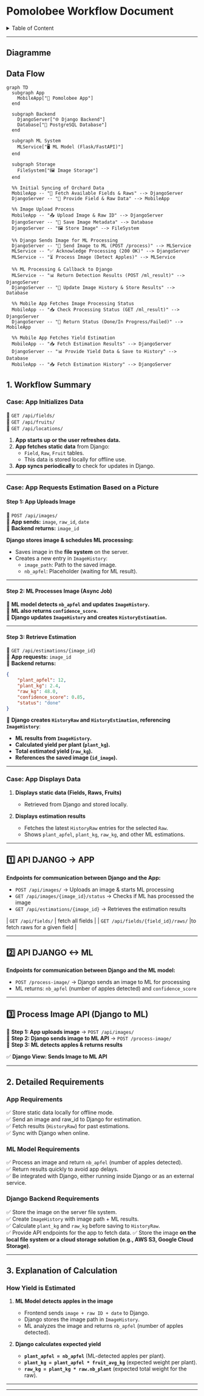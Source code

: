 # **Pomolobee Workflow Document**

<details>
<summary>Table of Content</summary>

<!-- TOC -->
- [**Pomolobee Workflow Document**](#pomolobee-workflow-document)
  - [Diagramme](#diagramme)
  - [**Data Flow**](#data-flow)
  - [**1. Workflow Summary**](#1-workflow-summary)
    - [**Case: App Initializes Data**](#case-app-initializes-data)
    - [**Case: App Requests Estimation Based on a Picture**](#case-app-requests-estimation-based-on-a-picture)
    - [**Case: App Displays Data**](#case-app-displays-data)
  - [**1️⃣ API DJANGO -> APP**](#1-api-django---app)
  - [**2️⃣ API DJANGO <-> ML**](#2-api-django---ml)
  - [**3️⃣ Process Image API (Django to ML)**](#3-process-image-api-django-to-ml)
  - [**2. Detailed Requirements**](#2-detailed-requirements)
    - [**App Requirements**](#app-requirements)
    - [**ML Model Requirements**](#ml-model-requirements)
    - [**Django Backend Requirements**](#django-backend-requirements)
  - [**3. Explanation of Calculation**](#3-explanation-of-calculation)
    - [**How Yield is Estimated**](#how-yield-is-estimated)
<!-- TOC END -->
 
</details>


---
## Diagramme
## **Data Flow**
```mermaid
graph TD
  subgraph App
    MobileApp["📱 Pomolobee App"]
  end

  subgraph Backend
    DjangoServer["🌐 Django Backend"]
    Database["📂 PostgreSQL Database"]
  end

  subgraph ML System
    MLService["🖥️ ML Model (Flask/FastAPI)"]
  end

  subgraph Storage
    FileSystem["🖼️ Image Storage"]
  end

  %% Initial Syncing of Orchard Data
  MobileApp -- "📍 Fetch Available Fields & Raws" --> DjangoServer
  DjangoServer -- "📄 Provide Field & Raw Data" --> MobileApp

  %% Image Upload Process
  MobileApp -- "📤 Upload Image & Raw ID" --> DjangoServer
  DjangoServer -- "📂 Save Image Metadata" --> Database
  DjangoServer -- "🖼️ Store Image" --> FileSystem

  %% Django Sends Image for ML Processing
  DjangoServer -- "🔄 Send Image to ML (POST /process)" --> MLService
  MLService -- "✅ Acknowledge Processing (200 OK)" --> DjangoServer
  MLService -- "⏳ Process Image (Detect Apples)" --> MLService

  %% ML Processing & Callback to Django
  MLService -- "📊 Return Detection Results (POST /ml_result)" --> DjangoServer
  DjangoServer -- "📄 Update Image History & Store Results" --> Database

  %% Mobile App Fetches Image Processing Status
  MobileApp -- "📥 Check Processing Status (GET /ml_result)" --> DjangoServer
  DjangoServer -- "📄 Return Status (Done/In Progress/Failed)" --> MobileApp

  %% Mobile App Fetches Yield Estimation
  MobileApp -- "📥 Fetch Estimation Results" --> DjangoServer
  DjangoServer -- "📊 Provide Yield Data & Save to History" --> Database
  MobileApp -- "📥 Fetch Estimation History" --> DjangoServer

```




## **1. Workflow Summary**

### **Case: App Initializes Data**

📌 `GET /api/fields/`  
📌 `GET /api/fruits/`  
📌 `GET /api/locations/`  
1. **App starts up or the user refreshes data.**  
2. **App fetches static data** from Django:  
   - `Field`, `Raw`, `Fruit` tables.  
   - This data is stored locally for offline use.  
3. **App syncs periodically** to check for updates in Django.  

---

### **Case: App Requests Estimation Based on a Picture**

#### **Step 1: App Uploads Image**
📌 `POST /api/images/`  
📩 **App sends:** `image`, `raw_id`, `date`  
📩 **Backend returns:** `image_id`  

**Django stores image & schedules ML processing:**  
   - Saves image in the **file system** on the server.  
   - Creates a new entry in `ImageHistory`:  
     - `image_path`: Path to the saved image.  
     - `nb_apfel`: Placeholder (waiting for ML result).  

---

#### **Step 2: ML Processes Image (Async Job)**
📌 **ML model detects `nb_apfel` and updates `ImageHistory`.**  
📌 **ML also returns `confidence_score`.**  
📌 **Django updates `ImageHistory` and creates `HistoryEstimation`.**  

---

#### **Step 3: Retrieve Estimation**
📌 `GET /api/estimations/{image_id}`  
📩 **App requests:** `image_id`  
📩 **Backend returns:**  
```json
{
    "plant_apfel": 12,
    "plant_kg": 2.4,
    "raw_kg": 48.0,
    "confidence_score": 0.85,
    "status": "done"
}
```
📌 **Django creates `HistoryRaw` and `HistoryEstimation`, referencing `ImageHistory`**:  
   - **ML results from `ImageHistory`.**  
   - **Calculated yield per plant (`plant_kg`).**  
   - **Total estimated yield (`raw_kg`).**  
   - **References the saved image (`id_image`).**  

---

### **Case: App Displays Data**
1. **Displays static data (Fields, Raws, Fruits)**  
   - Retrieved from Django and stored locally.  

2. **Displays estimation results**  
   - Fetches the latest `HistoryRaw` entries for the selected `Raw`.  
   - Shows `plant_apfel`, `plant_kg`, `raw_kg`, and other ML estimations.  

---

## **1️⃣ API DJANGO -> APP**
**Endpoints for communication between Django and the App:**  
- `POST /api/images/` → Uploads an image & starts ML processing  
- `GET /api/images/{image_id}/status` → Checks if ML has processed the image  
- `GET /api/estimations/{image_id}` → Retrieves the estimation results  

| `GET /api/fields/` | fetch all fields |
| `GET /api/fields/{field_id}/raws/` |to fetch raws for a given field | 


---

## **2️⃣ API DJANGO <-> ML**
**Endpoints for communication between Django and the ML model:**  
- `POST /process-image/` → Django sends an image to ML for processing  
- ML returns: `nb_apfel` (number of apples detected) and `confidence_score`  

---

## **3️⃣ Process Image API (Django to ML)**
📌 **Step 1: App uploads image** → `POST /api/images/`  
📌 **Step 2: Django sends image to ML API** → `POST /process-image/`  
📌 **Step 3: ML detects apples & returns results**  

✅ **Django View: Sends Image to ML API**
 
---
## **2. Detailed Requirements**

### **App Requirements**
✅ Store static data locally for offline mode.  
✅ Send an image and raw_id to Django for estimation.  
✅ Fetch results (`HistoryRaw`) for past estimations.  
✅ Sync with Django when online.  

### **ML Model Requirements**
✅ Process an image and return `nb_apfel` (number of apples detected).  
✅ Return results quickly to avoid app delays.  
✅ Be integrated with Django, either running inside Django or as an external service.  

### **Django Backend Requirements**
✅ Store the image on the server file system.  
✅ Create `ImageHistory` with image path + ML results.  
✅ Calculate `plant_kg` and `raw_kg` before saving to `HistoryRaw`.  
✅ Provide API endpoints for the app to fetch data. 
✅ Store the image **on the local file system or a cloud storage solution (e.g., AWS S3, Google Cloud Storage)**.  


---

## **3. Explanation of Calculation**

### **How Yield is Estimated**
1. **ML Model detects apples in the image**  
   - Frontend sends `image + raw ID + date` to Django.  
   - Django stores the image path in `ImageHistory`.  
   - ML analyzes the image and returns `nb_apfel` (number of apples detected).  

2. **Django calculates expected yield**  
   - **`plant_apfel = nb_apfel`** (ML-detected apples per plant).  
   - **`plant_kg = plant_apfel * fruit_avg_kg`** (expected weight per plant).  
   - **`raw_kg = plant_kg * raw.nb_plant`** (expected total weight for the raw).  

---
 
--- 